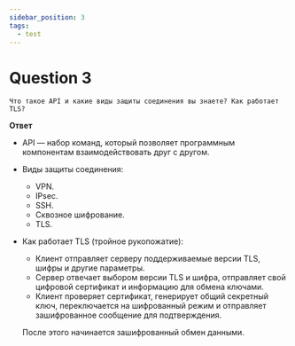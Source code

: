 ```yaml
---
sidebar_position: 3
tags:
  - test
---
```


# Question 3

```text
Что такое API и какие виды защиты соединения вы знаете? Как работает TLS?
```

**Ответ**

* API — набор команд, который позволяет программным компонентам взаимодействовать друг с другом.
* Виды защиты соединения:
  * VPN.
  * IPsec.
  * SSH.
  * Сквозное шифрование.
  * TLS.
* Как работает TLS (тройное рукопожатие):
  * Клиент отправляет серверу поддерживаемые версии TLS, шифры и другие параметры.
  * Сервер отвечает выбором версии TLS и шифра, отправляет свой цифровой сертификат и информацию для обмена ключами.
  * Клиент проверяет сертификат, генерирует общий секретный ключ, переключается на шифрованный режим и отправляет зашифрованное сообщение для подтверждения. 
  
  После этого начинается зашифрованный обмен данными.